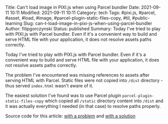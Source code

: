 Title: Can't load image in PIXI.js when using Parcel bundler
Date: 2021-09-11 10:11
Modified: 2021-09-11 10:11
Category: tech
Tags: #pixi.js, #parcel, #asset, #load, #image, #parcel-plugin-static-files-copy, #til, #public-learning
Slug: can-t-load-image-in-pixi-js-when-using-parcel-bundler
Author: filipgorczynski
Status: published
Summary: Today I've tried to play with PIXI.js with Parcel bundler. Even if it's a convenient way to build and serve HTML file with your application, it does not resolve assets paths correctly.

Today I've tried to play with PIXI.js with Parcel bundler. Even if it's a convenient way to build and serve HTML file with your application, it does not resolve assets paths correctly.

The problem I've encountered was missing references to assets after serving HTML with Parcel. Static files were not copied into `/dist` directory - thus served `index.html` wasn't aware of it.

The easiest solution I've found was to use Parcel plugin `parcel-plugin-static-files-copy` which copied all `/static` directory content into `/dist` and it was actually everything I needed (in that case) to resolve paths properly.

Source code for this article: [with a problem](https://github.com/filipgorczynski/pixijs-parcel-load-assets/releases/tag/problem) and [with a solution](https://github.com/filipgorczynski/pixijs-parcel-load-assets/releases/tag/solution)